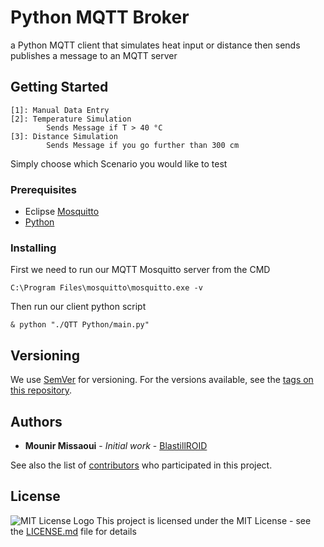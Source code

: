 # Python MQTT Broker

a Python MQTT client that simulates heat input or distance then sends publishes a message to an MQTT server

## Getting Started

```
[1]: Manual Data Entry
[2]: Temperature Simulation
        Sends Message if T > 40 °C
[3]: Distance Simulation
        Sends Message if you go further than 300 cm
```
Simply choose which Scenario you would like to test

### Prerequisites

* Eclipse [Mosquitto](https://mosquitto.org/download/)
* [Python](https://www.python.org/downloads/)


### Installing

First we need to run our MQTT Mosquitto server from the CMD

```
C:\Program Files\mosquitto\mosquitto.exe -v
```

Then run our client python script

```
& python "./QTT Python/main.py" 
```

## Versioning

We use [SemVer](http://semver.org/) for versioning. For the versions available, see the [tags on this repository](https://github.com/BlastillROID/Python-MQTT-Broker/tags). 

## Authors

* **Mounir Missaoui** - *Initial work* - [BlastillROID](https://github.com/BlastillROID)

See also the list of [contributors](https://github.com/your/project/contributors) who participated in this project.

## License

![MIT License Logo](https://opensource.org/files/OSIApproved_1.png)
This project is licensed under the MIT License - see the [LICENSE.md](LICENSE.md) file for details

